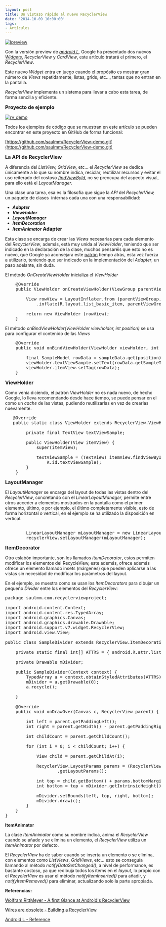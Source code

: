 ```yaml
---
layout: post
title: Un vistazo rápido al nuevo RecyclerView
date: '2014-10-09 10:00:00'
tags:
- Artículos
---
```


[![lpreview](http://androcode.es/wp-content/uploads/2015/02/lpreview_smlprn.jpg)](http://androcode.es/wp-content/uploads/2015/02/lpreview_smlprn.jpg)

Con la versión preview de _[android L](http://developer.android.com/preview/index.html "android L"),_ Google ha presentado dos nuevos [_Widgets_](https://developer.android.com/preview/material/ui-widgets.html), _RecyclerView_ y _CardView_, este artículo tratará el primero, el _RecyclerView_.

Este nuevo _Widget_ entra en juego cuando el propósito es mostrar gran número de _Views_ repetidamente, listas, grids, etc..., tantas que no entran en la pantalla.

_RecyclerView_ implementa un sistema para llevar a cabo esta tarea, de forma sencilla y eficiente.

**<span style="font-size: medium">Proyecto de ejemplo</span>**

[![rv_demo](http://androcode.es/wp-content/uploads/2015/02/rv_demo_b2udsp.gif)](http://androcode.es/wp-content/uploads/2015/02/rv_demo_b2udsp.gif)

Todos los ejemplos de código que se muestran en este artículo se pueden encontrar en este proyecto en GitHub de forma funcional:

[https://github.com/saulmm/RecyclerView-demo.git](https://github.com/saulmm/RecyclerView-demo.git)

<!--more-->

**<span style="font-size: medium">La API de RecyclerView</span>**

A diferencia del _ListView,_ _GridView,_ etc... el _RecyclerView_ se dedica únicamente a lo que su nombre indica, reciclar, reutilizar recursos y evitar el uso reiterado del costoso [_findViewById_](http://developer.android.com/reference/android/app/Activity.html#findViewById(int)), no se preocupa del aspecto visual, para ello está el _LayoutManager._

Una clase una tarea, esa es la filosofía que sigue la _API_ del _RecyclerView,_ un paquete de clases  internas cada una con una responsabilidad:

*   **_Adapter_**
*   _**ViewHolder**_
*   _**LayoutManager**_
*   _**ItemDecoration**_
*   **_ItemAnimator_**
**<span style="font-size: medium">Adapter</span>**

Esta clase se encarga de crear las _Views_ necesarias para cada elemento del _RecyclerView_, además, está muy unida al _ViewHolder_, teniendo que ser indicado en la declaración de la clase, muchos pensaréis que esto no es nuevo, que Google ya aconsejara este [patrón](http://developer.android.com/training/improving-layouts/smooth-scrolling.html "patrón") tiempo atrás, esta vez fuerza a utilizarlo, teniendo que ser indicado en la implementación del _Adapter_, un paso adelante, sin duda.

El método _OnCreateViewHolder_ inicializa el _ViewHolder_
<pre class="brush: java; gutter: true; first-line: 17">    @Override
    public ViewHolder onCreateViewHolder(ViewGroup parentViewGroup, int i) {

        View rowView = LayoutInflater.from (parentViewGroup.getContext())
            .inflate(R.layout.list_basic_item, parentViewGroup, false);

        return new ViewHolder (rowView);
    }</pre>
El método _onBindViewHolder(ViewHolder viewholder, int position)_ se usa para configurar el contenido de las _Views_
<pre class="brush: java; gutter: true; first-line: 25">    @Override
    public void onBindViewHolder(ViewHolder viewHolder, int position) {

        final SampleModel rowData = sampleData.get(position);
        viewHolder.textViewSample.setText(rowData.getSampleText());
        viewHolder.itemView.setTag(rowData);
    }</pre>
<span style="font-size: medium">**ViewHolder**</span>

Como venía diciendo, el patrón _ViewHolder_ no es nada nuevo, de hecho Google, lo lleva recomendando desde hace tiempo, se puede pensar en el como un _cache_ de las vistas, pudiendo reutilizarlas en vez de crearlas nuevamente.
<pre class="brush: java; gutter: true; first-line: 39">
   @Override
   public static class ViewHolder extends RecyclerView.ViewHolder {

        private final TextView textViewSample;

        public ViewHolder(View itemView) {
            super(itemView);

            textViewSample = (TextView) itemView.findViewById(
                R.id.textViewSample);
        }
    }</pre>
<span style="font-size: medium">**LayoutManager**</span>

El _LayoutManager_ se encarga del layout de todas las vistas dentro del _RecyclerView_, concretando con el _LinearLayoutManager_, permite entre otros acceder a elementos mostrados en la pantalla como el primer elemento, último, o por ejemplo, el último completamente visible, esto de forma horizontal o vertical, en el ejemplo se ha utilizado la disposición en vertical.
<pre class="brush: java; gutter: true; first-line: 19">

        LinearLayoutManager mLayoutManager = new LinearLayoutManager(this);
        recyclerView.setLayoutManager(mLayoutManager);</pre>
<span style="font-size: medium">**ItemDecorator**</span>

Otro eslabón importante, son los llamados _ItemDecorator_, estos permiten modificar los elementos del RecycleView, este además, ofrece además ofrece un elemento llamado insets (márgenes) que pueden aplicarse a las vistas sin necesidad de modificar los parámetros del layout.

En el ejemplo, se muestra como se usan los _ItemDecorators_ para dibujar un pequeño _Divider_ entre los elementos del _RecyclerView_:
<pre class="brush: java; gutter: true; first-line: 19">
package saulmm.com.recyclerviewproject;

import android.content.Context;
import android.content.res.TypedArray;
import android.graphics.Canvas;
import android.graphics.drawable.Drawable;
import android.support.v7.widget.RecyclerView;
import android.view.View;

public class SampleDivider extends RecyclerView.ItemDecoration {

    private static final int[] ATTRS = { android.R.attr.listDivider };

    private Drawable mDivider;

    public SampleDivider(Context context) {
        TypedArray a = context.obtainStyledAttributes(ATTRS);
        mDivider = a.getDrawable(0);
        a.recycle();

    }

    @Override
    public void onDrawOver(Canvas c, RecyclerView parent) {

        int left = parent.getPaddingLeft();
        int right = parent.getWidth() - parent.getPaddingRight();

        int childCount = parent.getChildCount();

        for (int i = 0; i &lt; childCount; i++) {

            View child = parent.getChildAt(i);

            RecyclerView.LayoutParams params = (RecyclerView.LayoutParams) child
                    .getLayoutParams();

            int top = child.getBottom() + params.bottomMargin;
            int bottom = top + mDivider.getIntrinsicHeight();

            mDivider.setBounds(left, top, right, bottom);
            mDivider.draw(c);
        }
    }
}</pre>
**ItemAnimator**

La clase _ItemAnimator_ como su nombre indica, anima el _RecyclerView_ cuando se añade y se elimina un elemento, el _RecyclerView_ utiliza un _ItemAnimator_ por defecto.

El _RecyclerView_ ha de saber cuando se inserta un elemento o se elimina, con elementos como _ListViews_, _GridViews_, etc... esto se conseguía llamando al método _notifyDataSetChanged()_, a nivel de performance, es bastante costoso, ya que redibuja todos los items en el _layout_, lo propio con el _RecyclerView_ es usar el método _notifyItemInserted()_ para añadir, y _notifyItemRemoved()_ para eliminar, actualizando solo la parte apropiada.

**Referencias:**

[Wolfram RittMeyer - A first Glance at Android's RecyclerView](http://www.grokkingandroid.com/first-glance-androids-recyclerview/)

[Wires are obsolete - Building a RecyclerView](http://wiresareobsolete.com/2014/09/recyclerview-layoutmanager-2/)

[Android L - Reference](http://developer.android.com/preview/reference.html)
